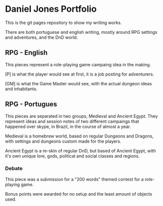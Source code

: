 # Daniel Jones Portfolio

This is the git pages repository to show my writing works.

There are both portuguese and english writing, mostly around RPG settings and adventures, and the DnD world.

## RPG - English
This pieces represent a role-playing game campaing idea in the making.

[P] is what the player would see at first, it is a job posting for adventurers.

[GM] is what the Game Master would see, with the actual dungeon ideas and inhabitants.

## RPG - Portugues
This pieces are separated in two groups, Medieval and Ancient Egypt. They represent ideas and session notes of two different campaings that happened over skype, in Brazil, in the course of almost a year.

Medieval is a homebrew world, based on regular Dungeons and Dragons, with settings and dungeons custom made for the players.

Ancient Egypt is a re-skin of regular DnD, but based of Ancient Egypt, with it's own unique lore, gods, political and social classes and regions.

### Debate
This piece was a submission for a "200 words" themed contest for a role-playing game.

Bonus points were awarded for no setup and the least amount of objects used.
